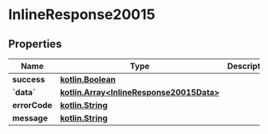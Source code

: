 # InlineResponse20015

## Properties
Name | Type | Description | Notes
------------ | ------------- | ------------- | -------------
**success** | [**kotlin.Boolean**](.md) |  |  [optional]
**&#x60;data&#x60;** | [**kotlin.Array&lt;InlineResponse20015Data&gt;**](InlineResponse20015Data.md) |  |  [optional]
**errorCode** | [**kotlin.String**](.md) |  |  [optional]
**message** | [**kotlin.String**](.md) |  |  [optional]
